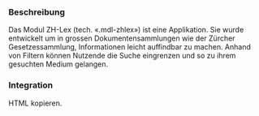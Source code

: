 ### Beschreibung
Das Modul ZH-Lex (tech. «.mdl-zhlex») ist eine Applikation. Sie wurde entwickelt um in grossen Dokumentensammlungen wie der Zürcher Gesetzessammlung, Informationen leicht auffindbar zu machen. Anhand von Filtern können Nutzende die Suche eingrenzen und so zu ihrem gesuchten Medium gelangen.

### Integration

HTML kopieren.
